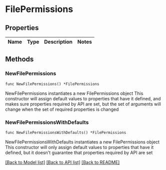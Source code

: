 # FilePermissions

## Properties

Name | Type | Description | Notes
------------ | ------------- | ------------- | -------------

## Methods

### NewFilePermissions

`func NewFilePermissions() *FilePermissions`

NewFilePermissions instantiates a new FilePermissions object
This constructor will assign default values to properties that have it defined,
and makes sure properties required by API are set, but the set of arguments
will change when the set of required properties is changed

### NewFilePermissionsWithDefaults

`func NewFilePermissionsWithDefaults() *FilePermissions`

NewFilePermissionsWithDefaults instantiates a new FilePermissions object
This constructor will only assign default values to properties that have it defined,
but it doesn't guarantee that properties required by API are set


[[Back to Model list]](../README.md#documentation-for-models) [[Back to API list]](../README.md#documentation-for-api-endpoints) [[Back to README]](../README.md)


